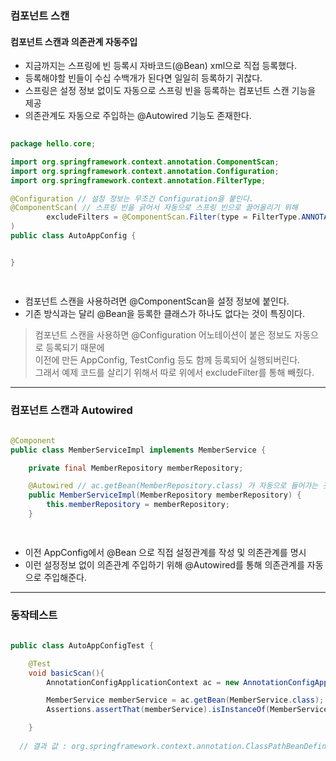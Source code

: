 ### 컴포넌트 스캔
#### 컴포넌트 스캔과 의존관계 자동주입
* 지금까지는 스프링에 빈 등록시 자바코드(@Bean) xml<bean>으로 직접 등록했다.
* 등록해야할 빈들이 수십 수백개가 된다면 일일히 등록하기 귀찮다.
* 스프링은 설정 정보 없이도 자동으로 스프링 빈을 등록하는 컴포넌트 스캔 기능을 제공
* 의존관계도 자동으로 주입하는 @Autowired 기능도 존재한다.
  
``` java
  
package hello.core;

import org.springframework.context.annotation.ComponentScan;
import org.springframework.context.annotation.Configuration;
import org.springframework.context.annotation.FilterType;

@Configuration // 설정 정보는 무조건 Configuration을 붙인다.
@ComponentScan( // 스프링 빈을 긁어서 자동으로 스프링 빈으로 끌어올리기 위해
        excludeFilters = @ComponentScan.Filter(type = FilterType.ANNOTATION, classes = Configuration.class)
)
public class AutoAppConfig {


}

  
```

* 컴포넌트 스캔을 사용하려면 @ComponentScan을 설정 정보에 붙인다.
* 기존 방식과는 달리 @Bean을 등록한 클래스가 하나도 없다는 것이 특징이다. 
  
> 컴포넌트 스캔을 사용하면 @Configuration 어노테이션이 붙은 정보도 자동으로 등록되기 때문에 <br>
> 이전에 만든 AppConfig, TestConfig 등도 함께 등록되어 실행되버린다. <br>
> 그래서 예제 코드를 살리기 위해서 따로 위에서 excludeFilter를 통해 빼줬다.

----

### 컴포넌트 스캔과 Autowired
  
``` java
  
@Component
public class MemberServiceImpl implements MemberService {

    private final MemberRepository memberRepository;

    @Autowired // ac.getBean(MemberRepository.class) 가 자동으로 들어가는 것과 같다
    public MemberServiceImpl(MemberRepository memberRepository) {
        this.memberRepository = memberRepository;
    }

  
```
  
* 이전 AppConfig에서 @Bean 으로 직접 설정관계를 작성 및 의존관계를 명시
* 이런 설정정보 없이 의존관계 주입하기 위해 @Autowired를 통해 의존관계를 자동으로 주입해준다.
  
----
  
### 동작테스트
  
``` java
  
public class AutoAppConfigTest {

    @Test
    void basicScan(){
        AnnotationConfigApplicationContext ac = new AnnotationConfigApplicationContext(AutoAppConfig.class);

        MemberService memberService = ac.getBean(MemberService.class);
        Assertions.assertThat(memberService).isInstanceOf(MemberService.class);

    }  
  
  // 결과 값 : org.springframework.context.annotation.ClassPathBeanDefinitionScanner 부분이 표시되며 정상적으로 빈등록된다.
  
```
  
  









